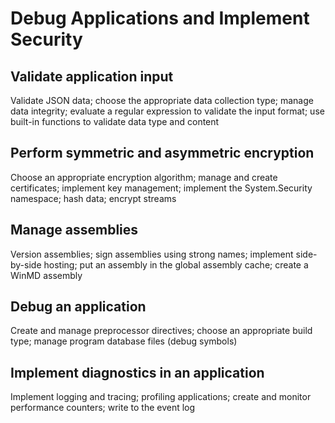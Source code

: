 # Debug Applications and Implement Security #

## Validate application input ##

Validate JSON data; choose the appropriate data collection type; manage data integrity; evaluate a regular expression to validate the input format; use built-in functions to validate data type and content

## Perform symmetric and asymmetric encryption ##

Choose an appropriate encryption algorithm; manage and create certificates; implement key management; implement the System.Security namespace; hash data; encrypt streams

## Manage assemblies ##

Version assemblies; sign assemblies using strong names; implement side-by-side hosting; put an assembly in the global assembly cache; create a WinMD assembly

## Debug an application ##

Create and manage preprocessor directives; choose an appropriate build type; manage program database files (debug symbols)

## Implement diagnostics in an application ##

Implement logging and tracing; profiling applications; create and monitor performance counters; write to the event log
